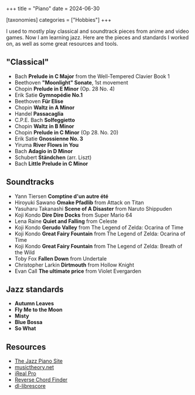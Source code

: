 +++
title = "Piano"
date = 2024-06-30

[taxonomies]
categories = ["Hobbies"]
+++

I used to mostly play classical and soundtrack pieces from anime and video games. Now I am learning jazz.
Here are the pieces and standards I worked on, as well as some great resources and tools.

<!-- more -->

## "Classical"

* Bach **Prelude in C Major** from the Well-Tempered Clavier Book 1
* Beethoven **"Moonlight" Sonate**, 1st movement
* Chopin **Prelude in E Minor** (Op. 28 No. 4)
* Erik Satie **Gymnopédie No.1**
* Beethoven **Für Elise**
* Chopin **Waltz in A Minor**
* Handel **Passacaglia**
* C.P.E. Bach **Solfeggietto**
* Chopin **Waltz in B Minor**
* Chopin **Prelude in C Minor** (Op 28. No. 20)
* Erik Satie **Gnossienne No. 3**
* Yiruma **River Flows in You**
* Bach **Adagio in D Minor**
* Schubert **Ständchen** (arr. Liszt)
* Bach **Little Prelude in C Minor**

## Soundtracks

* Yann Tiersen **Comptine d'un autre été**
* Hiroyuki Sawano **Omake Pfadlib** from Attack on Titan
* Yasuharu Takanashi **Scene of A Disaster** from Naruto Shippuden
* Koji Kondo **Dire Dire Docks** from Super Mario 64
* Lena Raine **Quiet and Falling** from Celeste
* Koji Kondo **Gerudo Valley** from The Legend of Zelda: Ocarina of Time
* Koji Kondo **Great Fairy Fountain** from The Legend of Zelda: Ocarina of Time
* Koji Kondo **Great Fairy Fountain** from The Legend of Zelda: Breath of the Wild
* Toby Fox **Fallen Down** from Undertale
* Christopher Larkin **Dirtmouth** from Hollow Knight
* Evan Call **The ultimate price** from Violet Evergarden

## Jazz standards

* **Autumn Leaves**
* **Fly Me to the Moon**
* **Misty**
* **Blue Bossa**
* **So What**

## Resources

* [The Jazz Piano Site](https://www.thejazzpianosite.com)
* [musictheory.net](https://www.musictheory.net)
* [iReal Pro](https://irealpro.com)
* [Reverse Chord Finder](https://www.scales-chords.com/chordid.php)
* [dl-librescore](https://github.com/LibreScore/dl-librescore)
